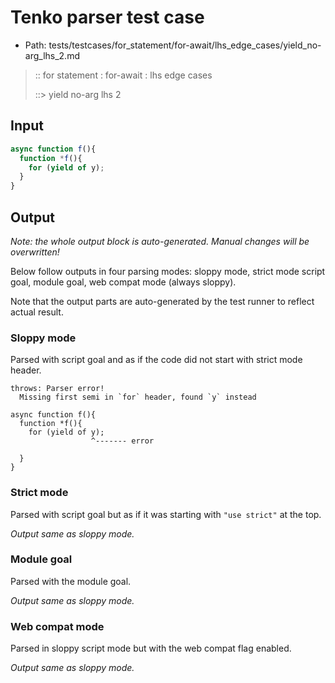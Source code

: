 # Tenko parser test case

- Path: tests/testcases/for_statement/for-await/lhs_edge_cases/yield_no-arg_lhs_2.md

> :: for statement : for-await : lhs edge cases
>
> ::> yield no-arg lhs 2

## Input

`````js
async function f(){
  function *f(){
    for (yield of y);
  }
}
`````

## Output

_Note: the whole output block is auto-generated. Manual changes will be overwritten!_

Below follow outputs in four parsing modes: sloppy mode, strict mode script goal, module goal, web compat mode (always sloppy).

Note that the output parts are auto-generated by the test runner to reflect actual result.

### Sloppy mode

Parsed with script goal and as if the code did not start with strict mode header.

`````
throws: Parser error!
  Missing first semi in `for` header, found `y` instead

async function f(){
  function *f(){
    for (yield of y);
                  ^------- error

  }
}
`````

### Strict mode

Parsed with script goal but as if it was starting with `"use strict"` at the top.

_Output same as sloppy mode._

### Module goal

Parsed with the module goal.

_Output same as sloppy mode._

### Web compat mode

Parsed in sloppy script mode but with the web compat flag enabled.

_Output same as sloppy mode._
